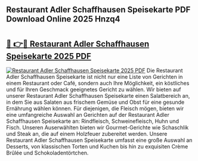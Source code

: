 ## Restaurant Adler Schaffhausen Speisekarte PDF Download Online 2025 Hnzq4

# <h2><a href="http://gc781gf.nevu.top/?p=Restaurant+Adler+Schaffhausen+Speisekarte">🔗 👉🔴 Restaurant Adler Schaffhausen Speisekarte 2025 PDF</a></h2>

[![Restaurant Adler Schaffhausen Speisekarte 2025 PDF](https://i.imgur.com/dBaPXMq.png)](http://gc781gf.nevu.top/?p=Restaurant+Adler+Schaffhausen+Speisekarte)
Die Restaurant Adler Schaffhausen Speisekarte ist nicht nur eine Liste von Gerichten in einem Restaurant oder Café, sondern auch Ihre Möglichkeit, ein köstliches und für Ihren Geschmack geeignetes Gericht zu wählen. Wir bieten auf unserer Restaurant Adler Schaffhausen Speisekarte einen Salatbereich an, in dem Sie aus Salaten aus frischem Gemüse und Obst für eine gesunde Ernährung wählen können. Für diejenigen, die Fleisch mögen, bieten wir eine umfangreiche Auswahl an Gerichten auf der Restaurant Adler Schaffhausen Speisekarte an: Rindfleisch, Schweinefleisch, Huhn und Fisch. Unseren Auserwählten bieten wir Gourmet-Gerichte wie Schaschlik und Steak an, die auf einem Holzfeuer zubereitet werden. Unsere Restaurant Adler Schaffhausen Speisekarte umfasst eine große Auswahl an Desserts, von klassischen Torten und Kuchen bis hin zu exquisiten Crème Brûlée und Schokoladentörtchen.
